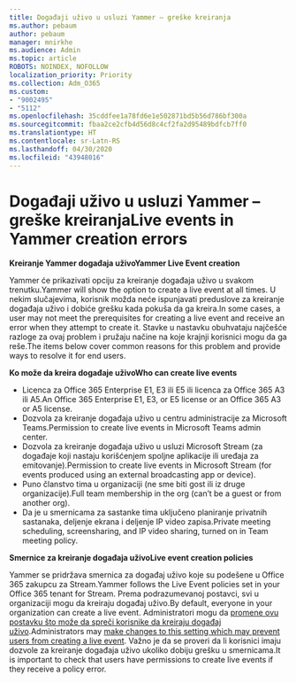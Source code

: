 ```yaml
---
title: Događaji uživo u usluzi Yammer – greške kreiranja
ms.author: pebaum
author: pebaum
manager: mnirkhe
ms.audience: Admin
ms.topic: article
ROBOTS: NOINDEX, NOFOLLOW
localization_priority: Priority
ms.collection: Adm_O365
ms.custom:
- "9002495"
- "5112"
ms.openlocfilehash: 35cddfee1a78fd6e1e502871bd5b56d786bf300a
ms.sourcegitcommit: fbaa2ce2cfb4d56d8c4cf2fa2d95489bdfcb7ff0
ms.translationtype: HT
ms.contentlocale: sr-Latn-RS
ms.lasthandoff: 04/30/2020
ms.locfileid: "43948016"
---
```

# <a name="live-events-in-yammer-creation-errors"></a><span data-ttu-id="53141-102">Događaji uživo u usluzi Yammer – greške kreiranja</span><span class="sxs-lookup"><span data-stu-id="53141-102">Live events in Yammer creation errors</span></span>

<span data-ttu-id="53141-103">**Kreiranje Yammer događaja uživo**</span><span class="sxs-lookup"><span data-stu-id="53141-103">**Yammer Live Event creation**</span></span>

<span data-ttu-id="53141-104">Yammer će prikazivati opciju za kreiranje događaja uživo u svakom trenutku.</span><span class="sxs-lookup"><span data-stu-id="53141-104">Yammer will show the option to create a live event at all times.</span></span> <span data-ttu-id="53141-105">U nekim slučajevima, korisnik možda neće ispunjavati preduslove za kreiranje događaja uživo i dobiće grešku kada pokuša da ga kreira.</span><span class="sxs-lookup"><span data-stu-id="53141-105">In some cases, a user may not meet the prerequisites for creating a live event and receive an error when they attempt to create it.</span></span> <span data-ttu-id="53141-106">Stavke u nastavku obuhvataju najčešće razloge za ovaj problem i pružaju načine na koje krajnji korisnici mogu da ga reše.</span><span class="sxs-lookup"><span data-stu-id="53141-106">The items below cover common reasons for this problem and provide ways to resolve it for end users.</span></span>

<span data-ttu-id="53141-107">**Ko može da kreira događaje uživo**</span><span class="sxs-lookup"><span data-stu-id="53141-107">**Who can create live events**</span></span>
- <span data-ttu-id="53141-108">Licenca za Office 365 Enterprise E1, E3 ili E5 ili licenca za Office 365 A3 ili A5.</span><span class="sxs-lookup"><span data-stu-id="53141-108">An Office 365 Enterprise E1, E3, or E5 license or an Office 365 A3 or A5 license.</span></span>
- <span data-ttu-id="53141-109">Dozvola za kreiranje događaja uživo u centru administracije za Microsoft Teams.</span><span class="sxs-lookup"><span data-stu-id="53141-109">Permission to create live events in Microsoft Teams admin center.</span></span>
- <span data-ttu-id="53141-110">Dozvola za kreiranje događaja uživo u usluzi Microsoft Stream (za događaje koji nastaju korišćenjem spoljne aplikacije ili uređaja za emitovanje).</span><span class="sxs-lookup"><span data-stu-id="53141-110">Permission to create live events in Microsoft Stream (for events produced using an external broadcasting app or device).</span></span>
- <span data-ttu-id="53141-111">Puno članstvo tima u organizaciji (ne sme biti gost ili iz druge organizacije).</span><span class="sxs-lookup"><span data-stu-id="53141-111">Full team membership in the org (can’t be a guest or from another org).</span></span>
- <span data-ttu-id="53141-112">Da je u smernicama za sastanke tima uključeno planiranje privatnih sastanaka, deljenje ekrana i deljenje IP video zapisa.</span><span class="sxs-lookup"><span data-stu-id="53141-112">Private meeting scheduling, screensharing, and IP video sharing, turned on in Team meeting policy.</span></span>

<span data-ttu-id="53141-113">**Smernice za kreiranje događaja uživo**</span><span class="sxs-lookup"><span data-stu-id="53141-113">**Live event creation policies**</span></span>

<span data-ttu-id="53141-114">Yammer se pridržava smernica za događaj uživo koje su podešene u Office 365 zakupcu za Stream.</span><span class="sxs-lookup"><span data-stu-id="53141-114">Yammer follows the Live Event policies set in your Office 365 tenant for Stream.</span></span> <span data-ttu-id="53141-115">Prema podrazumevanoj postavci, svi u organizaciji mogu da kreiraju događaj uživo.</span><span class="sxs-lookup"><span data-stu-id="53141-115">By default, everyone in your organization can create a live event.</span></span> <span data-ttu-id="53141-116">Administratori mogu da [promene ovu postavku što može da spreči korisnike da kreiraju događaj uživo](https://docs.microsoft.com/stream/live-event-administration#enabling-and-restricting-users-to-creating).</span><span class="sxs-lookup"><span data-stu-id="53141-116">Administrators may [make changes to this setting which may prevent users from creating a live event](https://docs.microsoft.com/stream/live-event-administration#enabling-and-restricting-users-to-creating).</span></span> <span data-ttu-id="53141-117">Važno je da se proveri da li korisnici imaju dozvole za kreiranje događaja uživo ukoliko dobiju grešku u smernicama.</span><span class="sxs-lookup"><span data-stu-id="53141-117">It is important to check that users have permissions to create live events if they receive a policy error.</span></span>
